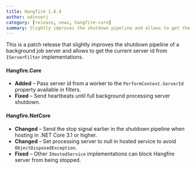 ```yaml
---
title: Hangfire 1.8.4
author: odinserj
category: [release, news, hangfire-core]
summary: Slightly improves the shutdown pipeline and allows to get the current server id in `IServerFilter` implementations.
---
```


This is a patch release that slightly improves the shutdown pipeline of a background job server and allows to get the current server id from `IServerFilter` implementations.

#### Hangfire.Core

* **Added** – Pass server id from a worker to the `PerformContext.ServerId` property available in filters.
* **Fixed** – Send heartbeats until full background processing server shutdown.
      
#### Hangfire.NetCore

* **Changed** – Send the stop signal earlier in the shutdown pipeline when hosting in .NET Core 3.1 or higher.
* **Changed** – Set processing server to null in hosted service to avoid `ObjectDisposedException`.
* **Fixed** – Other `IHostedService` implementations can block Hangfire server from being stopped.
